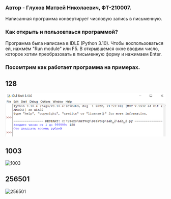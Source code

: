 ### Автор - Глухов Матвей Николаевич, ФТ-210007.

Написанная программа конвертирует числовую запись в письменную.

### Как открыть и пользовтаься программой? 
Программа была написана в IDLE (Python 3.10). Чтобы воспользоваться ей, нажмём "Run module" или F5. В открывшемся окне вводим число, которое хотим преобразовать в письменную форму и нажимаем Enter.

### Посомтрим как работает программа на примерах.
## 128
![128](https://github.com/matveyglukhov/motik-s-repository/blob/main/128.png)
## 1003
![1003](https://user-images.githubusercontent.com/53860694/190847229-32bab2a6-5f12-41da-82e8-9af12d70a744.jpg)
## 256501
![256501](https://user-images.githubusercontent.com/53860694/190847246-f3ab5de2-7b52-4d69-b924-77c00847a5de.jpg)
